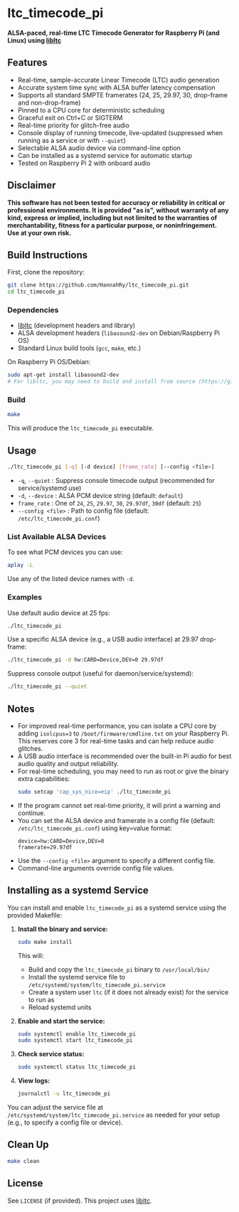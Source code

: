 # ltc_timecode_pi

**ALSA-paced, real-time LTC Timecode Generator for Raspberry Pi (and Linux) using [libltc](https://github.com/x42/libltc)**

## Features

- Real-time, sample-accurate Linear Timecode (LTC) audio generation
- Accurate system time sync with ALSA buffer latency compensation
- Supports all standard SMPTE framerates (24, 25, 29.97, 30, drop-frame and non-drop-frame)
- Pinned to a CPU core for deterministic scheduling
- Graceful exit on Ctrl+C or SIGTERM
- Real-time priority for glitch-free audio
- Console display of running timecode, live-updated (suppressed when running as a service or with `--quiet`)
- Selectable ALSA audio device via command-line option
- Can be installed as a systemd service for automatic startup
- Tested on Raspberry Pi 2 with onboard audio

## Disclaimer

**This software has not been tested for accuracy or reliability in critical or professional environments. It is provided "as is", without warranty of any kind, express or implied, including but not limited to the warranties of merchantability, fitness for a particular purpose, or noninfringement.  
Use at your own risk.**

## Build Instructions

First, clone the repository:
```sh
git clone https://github.com/HannahRy/ltc_timecode_pi.git
cd ltc_timecode_pi
```

### Dependencies

- [libltc](https://github.com/x42/libltc) (development headers and library)
- ALSA development headers (`libasound2-dev` on Debian/Raspberry Pi OS)
- Standard Linux build tools (`gcc`, `make`, etc.)

On Raspberry Pi OS/Debian:
```sh
sudo apt-get install libasound2-dev
# For libltc, you may need to build and install from source (https://github.com/x42/libltc)
```

### Build

```sh
make
```

This will produce the `ltc_timecode_pi` executable.

## Usage

```sh
./ltc_timecode_pi [-q] [-d device] [frame_rate] [--config <file>]
```

- `-q`, `--quiet` : Suppress console timecode output (recommended for service/systemd use)
- `-d`, `--device` : ALSA PCM device string (default: `default`)
- `frame_rate` : One of `24`, `25`, `29.97`, `30`, `29.97df`, `30df` (default: `25`)
- `--config <file>` : Path to config file (default: `/etc/ltc_timecode_pi.conf`)

### List Available ALSA Devices

To see what PCM devices you can use:
```sh
aplay -L
```
Use any of the listed device names with `-d`.

### Examples

Use default audio device at 25 fps:
```sh
./ltc_timecode_pi
```

Use a specific ALSA device (e.g., a USB audio interface) at 29.97 drop-frame:
```sh
./ltc_timecode_pi -d hw:CARD=Device,DEV=0 29.97df
```

Suppress console output (useful for daemon/service/systemd):
```sh
./ltc_timecode_pi --quiet
```

## Notes

- For improved real-time performance, you can isolate a CPU core by adding `isolcpus=3` to `/boot/firmware/cmdline.txt` on your Raspberry Pi. This reserves core 3 for real-time tasks and can help reduce audio glitches.
- A USB audio interface is recommended over the built-in Pi audio for best audio quality and output reliability.
- For real-time scheduling, you may need to run as root or give the binary extra capabilities:
  ```sh
  sudo setcap 'cap_sys_nice=eip' ./ltc_timecode_pi
  ```
- If the program cannot set real-time priority, it will print a warning and continue.
- You can set the ALSA device and framerate in a config file (default: `/etc/ltc_timecode_pi.conf`) using key=value format:
  ```
  device=hw:CARD=Device,DEV=0
  framerate=29.97df
  ```
- Use the `--config <file>` argument to specify a different config file.
- Command-line arguments override config file values.

## Installing as a systemd Service

You can install and enable `ltc_timecode_pi` as a systemd service using the provided Makefile:

1. **Install the binary and service:**
   ```sh
   sudo make install
   ```
   This will:
   - Build and copy the `ltc_timecode_pi` binary to `/usr/local/bin/`
   - Install the systemd service file to `/etc/systemd/system/ltc_timecode_pi.service`
   - Create a system user `ltc` (if it does not already exist) for the service to run as
   - Reload systemd units

2. **Enable and start the service:**
   ```sh
   sudo systemctl enable ltc_timecode_pi
   sudo systemctl start ltc_timecode_pi
   ```

3. **Check service status:**
   ```sh
   sudo systemctl status ltc_timecode_pi
   ```

4. **View logs:**
   ```sh
   journalctl -u ltc_timecode_pi
   ```

You can adjust the service file at `/etc/systemd/system/ltc_timecode_pi.service` as needed for your setup (e.g., to specify a config file or device).

## Clean Up

```sh
make clean
```

## License

See `LICENSE` (if provided). This project uses [libltc](https://github.com/x42/libltc).
